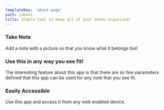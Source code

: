 ```yaml
---
templateKey: 'about-page'
path: /about
title: Simple tool to keep all of your notes organized!
---
```

### Take Note
Add a note with a picture so that you know what it belongs too!



### Use this in any way you see fit!

The interesting feature about this app is that there are so few parameters defined that this app can be used for any note that you see fit. 

### Easily Accessible
Use this app and access it from any web enabled device.